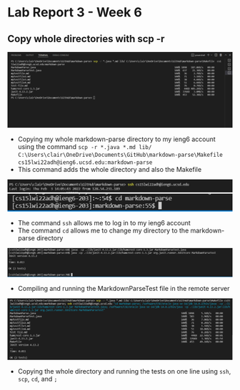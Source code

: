 
# Lab Report 3 - Week 6

## Copy whole directories with scp -r

![Image](lab3pic1.PNG)
* Copying my whole markdown-parse directory to my ieng6 account using the command `scp -r *.java *.md lib/ C:\Users\clair\OneDrive\Documents\GitHub\markdown-parse\Makefile  cs15lwi22adh@ieng6.ucsd.edu:markdown-parse`
* This command adds the whole directory and also the Makefile

![Image](lab3pic2.PNG)
![Image](lab3pic3.PNG)
* The command `ssh` allows me to log in to my ieng6 account
* The command `cd` allows me to change my directory to the markdown-parse directory

![Image](lab3pic4.PNG)
* Compiling and running the MarkdownParseTest file in the remote server

![Image](lab3pic6.PNG)
* Copying the whole directory and running the tests on one line using `ssh`, `scp`, `cd`, and `;`